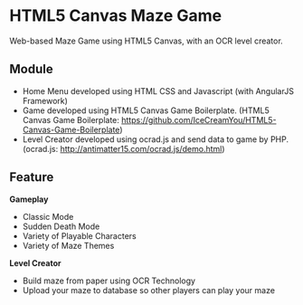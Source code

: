 HTML5 Canvas Maze Game
==========

Web-based Maze Game using HTML5 Canvas, with an OCR level creator.

Module
----------
- Home Menu
developed using HTML CSS and Javascript (with AngularJS Framework)
- Game
developed using HTML5 Canvas Game Boilerplate. (HTML5 Canvas Game Boilerplate: https://github.com/IceCreamYou/HTML5-Canvas-Game-Boilerplate)
- Level Creator
developed using ocrad.js and send data to game by PHP. (ocrad.js: http://antimatter15.com/ocrad.js/demo.html)

Feature
----------
**Gameplay**
- Classic Mode
- Sudden Death Mode
- Variety of Playable Characters
- Variety of Maze Themes

**Level Creator**
- Build maze from paper using OCR Technology
- Upload your maze to database so other players can play your maze
